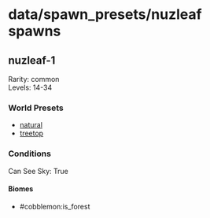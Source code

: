 # data/spawn_presets/nuzleaf spawns  
  
## nuzleaf-1  
Rarity: common  
Levels: 14-34  
  
### World Presets  
* [natural](data/spawn_data/natural.md)  
* [treetop](data/spawn_data/treetop.md)  
  
### Conditions  
Can See Sky: True  
  
#### Biomes  
  * #cobblemon:is_forest
  

